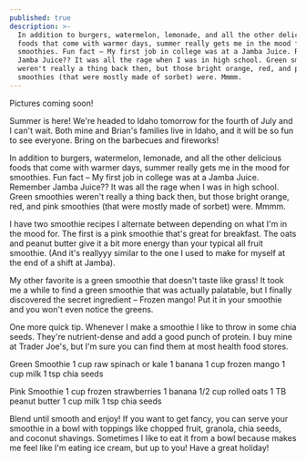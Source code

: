 ```yaml
---
published: true
description: >-
  In addition to burgers, watermelon, lemonade, and all the other delicious
  foods that come with warmer days, summer really gets me in the mood for
  smoothies. Fun fact – My first job in college was at a Jamba Juice. Remember
  Jamba Juice?? It was all the rage when I was in high school. Green smoothies
  weren't really a thing back then, but those bright orange, red, and pink
  smoothies (that were mostly made of sorbet) were. Mmmm.
---
```

Pictures coming soon! 

Summer is here! We're headed to Idaho tomorrow for the fourth of July and I can't wait. Both mine and Brian's families live in Idaho, and it will be so fun to see everyone. Bring on the barbecues and fireworks! 

In addition to burgers, watermelon, lemonade, and all the other delicious foods that come with warmer days, summer really gets me in the mood for smoothies. Fun fact – My first job in college was at a Jamba Juice. Remember Jamba Juice?? It was all the rage when I was in high school. Green smoothies weren't really a thing back then, but those bright orange, red, and pink smoothies (that were mostly made of sorbet) were. Mmmm. 

I have two smoothie recipes I alternate between depending on what I'm in the mood for. The first is a pink smoothie that's great for breakfast. The oats and peanut butter give it a bit more energy than your typical all fruit smoothie. (And it's reallyyy similar to the one I used to make for myself at the end of a shift at Jamba). 

My other favorite is a green smoothie that doesn't taste like grass! It took me a while to find a green smoothie that was actually palatable, but I finally discovered the secret ingredient – Frozen mango! Put it in your smoothie and you won't even notice the greens.  

One more quick tip. Whenever I make a smoothie I like to throw in some chia seeds. They're nutrient-dense and add a good punch of protein. I buy mine at Trader Joe's, but I'm sure you can find them at most health food stores. 

Green Smoothie
1 cup raw spinach or kale
1 banana
1 cup frozen mango
1 cup milk
1 tsp chia seeds

Pink Smoothie
1 cup frozen strawberries
1 banana
1/2 cup rolled oats
1 TB peanut butter
1 cup milk
1 tsp chia seeds

Blend until smooth and enjoy! If you want to get fancy, you can serve your smoothie in a bowl with toppings like chopped fruit, granola, chia seeds, and coconut shavings. Sometimes I like to eat it from a bowl because makes me feel like I'm eating ice cream, but up to you! Have a great holiday!